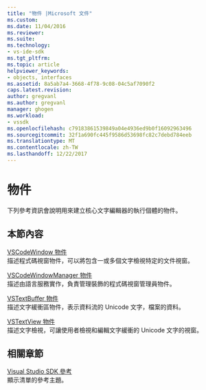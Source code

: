 ```yaml
---
title: "物件 |Microsoft 文件"
ms.custom: 
ms.date: 11/04/2016
ms.reviewer: 
ms.suite: 
ms.technology:
- vs-ide-sdk
ms.tgt_pltfrm: 
ms.topic: article
helpviewer_keywords:
- objects, interfaces
ms.assetid: 8a5ab7a4-3668-4f78-9c08-04c5af7090f2
caps.latest.revision: 
author: gregvanl
ms.author: gregvanl
manager: ghogen
ms.workload:
- vssdk
ms.openlocfilehash: c79183861539849a04e4936ed9b0f16092963496
ms.sourcegitcommit: 32f1a690fc445f9586d53698fc82c7debd784eeb
ms.translationtype: MT
ms.contentlocale: zh-TW
ms.lasthandoff: 12/22/2017
---
```

# <a name="objects"></a>物件
下列參考資訊會說明用來建立核心文字編輯器的執行個體的物件。  
  
## <a name="in-this-section"></a>本節內容  
 [VSCodeWindow 物件](../extensibility/vscodewindow-object.md)  
 描述程式碼視窗物件，可以將包含一或多個文字檢視特定的文件視窗。  
  
 [VSCodeWindowManager 物件](../extensibility/vscodewindowmanager-object.md)  
 描述由語言服務實作，負責管理裝飾的程式碼視窗管理員物件。  
  
 [VSTextBuffer 物件](../extensibility/vstextbuffer-object.md)  
 描述文字緩衝區物件，表示資料流的 Unicode 文字，檔案的資料。  
  
 [VSTextView 物件](../extensibility/vstextview-object.md)  
 描述文字檢視，可讓使用者檢視和編輯文字緩衝的 Unicode 文字的視窗。  
  
## <a name="related-sections"></a>相關章節  
 [Visual Studio SDK 參考](../extensibility/visual-studio-sdk-reference.md)  
 顯示清單的參考主題。